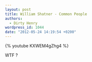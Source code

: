 ```yaml
---
layout: post
title: William Shatner - Common People
authors:
  - Dirty Henry
wordpress_id: 1044
date: "2012-05-24 14:19:54 +0200"
---
```


{% youtube KXWEM4gZhg4 %}

WTF ?
